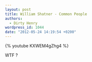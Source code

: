 ```yaml
---
layout: post
title: William Shatner - Common People
authors:
  - Dirty Henry
wordpress_id: 1044
date: "2012-05-24 14:19:54 +0200"
---
```


{% youtube KXWEM4gZhg4 %}

WTF ?
